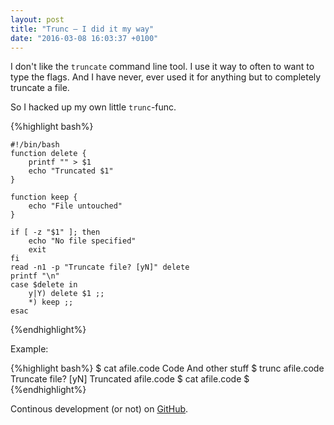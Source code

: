 ```yaml
---
layout: post
title: "Trunc – I did it my way"
date: "2016-03-08 16:03:37 +0100"
---
```


I don't like the `truncate` command line tool. I use it way to often to want to type the flags. And I have never, ever used it for anything but to completely truncate a file.

So I hacked up my own little `trunc`-func.

{%highlight bash%}

    #!/bin/bash
    function delete {
        printf "" > $1
        echo "Truncated $1"
    }

    function keep {
        echo "File untouched"
    }

    if [ -z "$1" ]; then
        echo "No file specified"
        exit
    fi
    read -n1 -p "Truncate file? [yN]" delete
    printf "\n"
    case $delete in
        y|Y) delete $1 ;;
        *) keep ;;
    esac

{%endhighlight%}

Example:

{%highlight bash%}
    $ cat afile.code
    Code
    And other stuff
    $ trunc afile.code
    Truncate file? [yN]<press y>
    Truncated afile.code
    $ cat afile.code
    $ 
{%endhighlight%}

Continous development (or not) on [GitHub][github].

[github]: https://github.com/hjorthjort/Scripts
